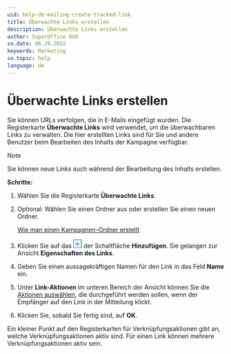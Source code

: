 ```yaml
---
uid: help-de-mailing-create-tracked-link
title: Überwachte Links erstellen
description: Überwachte Links erstellen
author: SuperOffice RnD
so.date: 06.29.2022
keywords: Marketing
so.topic: help
language: de
---
```


# Überwachte Links erstellen

Sie können URLs verfolgen, die in E-Mails eingefügt wurden. Die Registerkarte **Überwachte Links** wird verwendet, um die überwachbaren Links zu verwalten. Die hier erstellten Links sind für Sie und andere Benutzer beim Bearbeiten des Inhalts der Kampagne verfügbar.

> [!NOTE]
> Sie können neue Links auch während der Bearbeitung des Inhalts erstellen.

**Schritte:**

1. Wählen Sie die Registerkarte **Überwachte Links**.

2. Optional: Wählen Sie einen Ordner aus oder erstellen Sie einen neuen Ordner.

    [Wie man einen Kampagnen-Ordner erstellt][19]

3. Klicken Sie auf das ![Symbol][img1] der Schaltfläche **Hinzufügen**. Sie gelangen zur Ansicht **Eigenschaften des Links**.

4. Geben Sie einen aussagekräftigen Namen für den Link in das Feld **Name** ein.

5. Unter **Link-Aktionen** im unteren Bereich der Ansicht können Sie die [Aktionen auswählen][1], die durchgeführt werden sollen, wenn der Empfänger auf den Link in der Mitteilung klickt.

6. Klicken Sie, sobald Sie fertig sind, auf **OK**.

Ein kleiner Punkt auf den Registerkarten für Verknüpfungsaktionen gibt an, welche Verknüpfungsaktionen aktiv sind. Für einen Link können mehrere Verknüpfungsaktionen aktiv sein.

<!-- Referenced links -->
[1]: define-link-actions.md
[19]: ../../learn/create-folder.md

<!-- Referenced images -->
[img1]: ../../../../media/icons/btn-add.png
